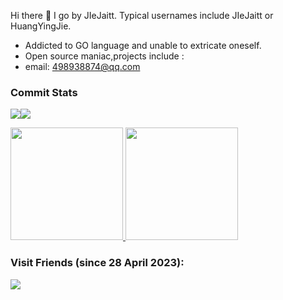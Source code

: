 Hi there 👋 I go by JIeJaitt. Typical usernames include JIeJaitt or HuangYingJie.
- Addicted to GO language and unable to extricate oneself.
- Open source maniac,projects include : 
- email: <a href="mailto:498938874@qq.com">498938874@qq.com</a>

###   Commit Stats

<img src="https://github-readme-stats.vercel.app/api?username=JIeJaitt&count_private=true&show_icons=true&theme=radical&show_owner=true"><img src="https://github-readme-stats.vercel.app/api/top-langs/?username=JIeJaitt&layout=compact&theme=dark">

<a href="https://github.com/cookieY/github-readme-stats">
    <img height=180 src="https://github-readme-stats.vercel.app/api?username=JIeJaitt&count_private=true&show_icons=true&theme=radical&show_owner=true">
</a>
<a href="https://github.com/anuraghazra/github-readme-stats">
    <img height=180 src="https://github-readme-stats.vercel.app/api/top-langs/?username=JIeJaitt&layout=compact&theme=dark" />
</a>
<br/>




### Visit Friends (since 28 April 2023):

![](https://count.getloli.com/get/@JIeJaitt?theme=moebooru)
